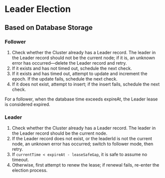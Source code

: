 # Leader Election

## Based on Database Storage

### Follower

1. Check whether the Cluster already has a Leader record. The leader in the Leader record should not be the current node; if it is, an unknown error has occurred—delete the Leader record and retry.
2. If it exists and has not timed out, schedule the next check.
3. If it exists and has timed out, attempt to update and increment the epoch. If the update fails, schedule the next check.
4. If it does not exist, attempt to insert; if the insert fails, schedule the next check.

For a follower, when the database time exceeds expireAt, the Leader lease is considered expired.

### Leader

1. Check whether the Cluster already has a Leader record. The leader in the Leader record should be the current node.
2. If the Leader record does not exist, or the leaderId is not the current node, an unknown error has occurred; switch to follower mode, then retry.
3. If `currentTime < expireAt - leaseSafeGap`, it is safe to assume no timeout.
4. Otherwise, first attempt to renew the lease; if renewal fails, re-enter the election process.
<!-- SOURCE_MD5:78621df8b54fa03b682618a1f0c75176-->

